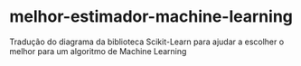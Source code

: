 # melhor-estimador-machine-learning
Tradução do diagrama da biblioteca Scikit-Learn para ajudar a escolher o melhor para um algoritmo de Machine Learning
